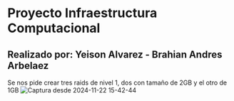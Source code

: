 # Proyecto Infraestructura Computacional
## Realizado por: Yeison Alvarez - Brahian Andres Arbelaez
Se nos pide crear tres raids de nivel 1, dos con tamaño de 2GB y el otro de 1GB
![Captura desde 2024-11-22 15-42-44](https://github.com/user-attachments/assets/8a6ac775-4a15-4caa-a5a5-5fb6dacf3363)
